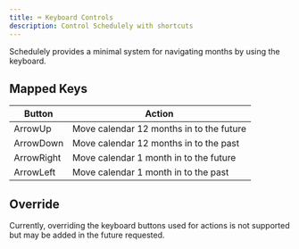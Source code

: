 ```yaml
---
title: ⌨️ Keyboard Controls
description: Control Schedulely with shortcuts
---
```


Schedulely provides a minimal system for navigating months by using the keyboard.

## Mapped Keys

| Button     | Action                                   |
| ---------- | ---------------------------------------- |
| ArrowUp    | Move calendar 12 months in to the future |
| ArrowDown  | Move calendar 12 months in to the past   |
| ArrowRight | Move calendar 1 month in to the future   |
| ArrowLeft  | Move calendar 1 month in to the past     |

## Override

Currently, overriding the keyboard buttons used for actions is not supported but may be added in the future requested.
